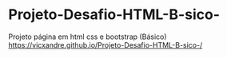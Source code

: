 # Projeto-Desafio-HTML-B-sico-
Projeto página em html css e bootstrap (Básico) https://vicxandre.github.io/Projeto-Desafio-HTML-B-sico-/
